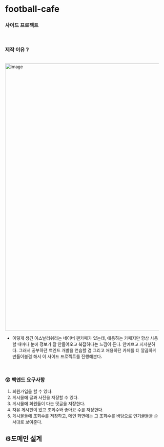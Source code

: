 # football-cafe

### 사이드 프로젝트
<br>

### 제작 이유 ❔
<br>
<img width="873" alt="image" src="https://github.com/user-attachments/assets/a0875b3b-4d63-4b5f-a28d-f89dde73aad1">

- 이렇게 생긴 아스날리쉬라는 네이버 팬카페가 있는데, 애용하는 카페지만 항상 사용할 때마다 눈에 정보가 잘 안들어오고 복잡하다는 느낌이 든다. 안예쁘고 지저분하다.
그래서 공부하던 백엔드 개발을 연습할 겸 그리고 애용하던 카페를 더 깔끔하게 만들어볼겸 해서 이 사이드 프로젝트를 진행해본다.

<br>

### 😲 백엔드 요구사항
1. 회원가입을 할 수 있다.
2. 게시물에 글과 사진을 저장할 수 있다.
3. 게시물에 회원들이 다는 댓글을 저장한다.
4. 자유 게시판이 있고 조회수와 좋아요 수를 저장한다.
5. 게시물들에 조회수를 저장하고, 메인 화면에는 그 조회수를 바탕으로 인기글들을 순서대로 보여준다.


## ⚙️도메인 설계


